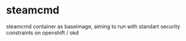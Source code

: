 # steamcmd
steamcmd container as baseimage, aiming to run with standart security constraints on openshift / okd
